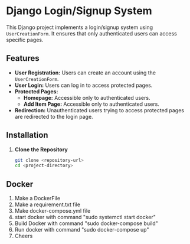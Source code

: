 # Django Login/Signup System

This Django project implements a login/signup system using `UserCreationForm`. It ensures that only authenticated users can access specific pages.

## Features

- **User Registration:** Users can create an account using the `UserCreationForm`.
- **User Login:** Users can log in to access protected pages.
- **Protected Pages:** 
  - **Homepage:** Accessible only to authenticated users.
  - **Add Item Page:** Accessible only to authenticated users.
- **Redirection:** Unauthenticated users trying to access protected pages are redirected to the login page.

## Installation

1. **Clone the Repository**

   ```bash
   git clone <repository-url>
   cd <project-directory>


## Docker
1. Make a DockerFile
2. Make a requirement.txt file
3. Make docker-compose.yml file 
4. start docker with command "sudo systemctl start docker"
5. Build Docker with command "sudo docker-compose build"
6. Run docker with command "sudo docker-compose up"
7. Cheers